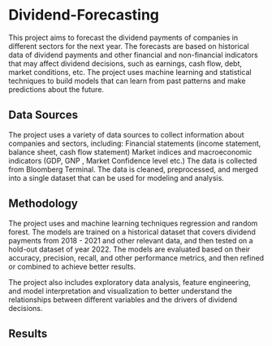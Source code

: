 # Dividend-Forecasting
This project aims to forecast the dividend payments of companies in different sectors for the next year. The forecasts are based on historical data of dividend payments and other financial and non-financial indicators that may affect dividend decisions, such as earnings, cash flow, debt, market conditions, etc. The project uses machine learning and statistical techniques to build models that can learn from past patterns and make predictions about the future.

## Data Sources
The project uses a variety of data sources to collect information about companies and sectors, including:
Financial statements (income statement, balance sheet, cash flow statement)
Market indices and macroeconomic indicators (GDP, GNP , Market Confidence level etc.)
The data is collected from Bloomberg Terminal. The data is cleaned, preprocessed, and merged into a single dataset that can be used for modeling and analysis.

## Methodology
The project uses and machine learning techniques regression and random forest. The models are trained on a historical dataset that covers dividend payments from 2018 - 2021 and other relevant data, and then tested on a hold-out dataset of year 2022. The models are evaluated based on their accuracy, precision, recall, and other performance metrics, and then refined or combined to achieve better results.

The project also includes exploratory data analysis, feature engineering, and model interpretation and visualization to better understand the relationships between different variables and the drivers of dividend decisions.

## Results
